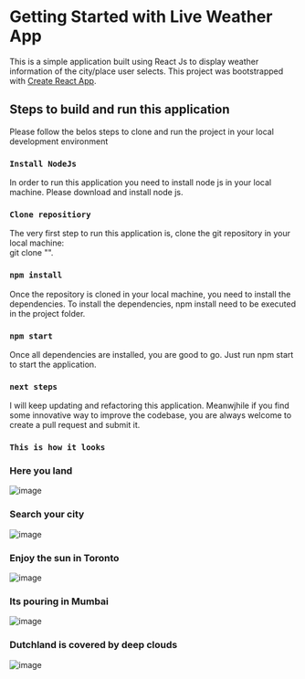 # Getting Started with Live Weather App

This is a simple application built using React Js to display weather information of the city/place user selects. 
This project was bootstrapped with [Create React App](https://github.com/facebook/create-react-app).

## Steps to build and run this application

Please follow the belos steps to clone and run the project in your local development environment

### `Install NodeJs`

In order to run this application you need to install node js in your local machine. Please download and install node js.

### `Clone repositiory`

The very first step to run this application is, clone the git repository in your local machine:\
git clone "".


### `npm install`

Once the repository is cloned in your local machine, you need to install the dependencies. To install the dependencies, npm install need to be executed in the project folder.

### `npm start`

Once all dependencies are installed, you are good to go. Just run npm start to start the application.

### `next steps`

I will keep updating and refactoring this application. Meanwjhile if you find some innovative way to improve the codebase, you are always welcome to create a pull request and submit it. 


### `This is how it looks`

### Here you land

![image](https://github.com/sdsamir/liveweather/assets/48143392/8e38221b-cc69-4b1e-94f2-c569a3282d60)


### Search your city

![image](https://github.com/sdsamir/liveweather/assets/48143392/3cc13520-253c-49d0-a2cb-ebedbeebcffc)


### Enjoy the sun in Toronto

![image](https://github.com/sdsamir/liveweather/assets/48143392/2f84ada8-cc6f-4ec3-88a0-138b4073f48c)


### Its pouring in Mumbai

![image](https://github.com/sdsamir/liveweather/assets/48143392/1af7b46b-608f-4a2d-ab50-321a339ba58a)


### Dutchland is covered by deep clouds

![image](https://github.com/sdsamir/liveweather/assets/48143392/779e1af1-923c-4c15-9f13-f3883e7ebcaf)

